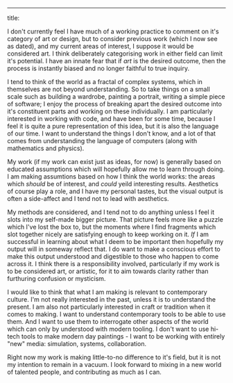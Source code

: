 ---
title:


I don't currently feel I have much of a working practice to comment on it's category of art or design, but to consider previous work (which I now see as dated), and my current areas of interest, I suppose it would be considered art. I think deliberately categorising work in either field can limit it's potential. I have an innate fear that if _art_ is the desired outcome, then the process is instantly biased and no longer faithful to true inquiry.

I tend to think of the world as a fractal of complex systems, which in themselves are not beyond understanding. So to take things on a small scale such as building a wardrobe, painting a portrait, writing a simple piece of software; I enjoy the process of breaking apart the desired outcome into it's constituent parts and working on these individually. I am particularly interested in working with code, and have been for some time, because I feel it is quite a pure representation of this idea, but it is also the language of our time. I want to understand the things I don't know, and a lot of that comes from understanding the language of computers (along with mathematics and physics). 

My work (if my work can exist just as ideas, for now) is generally based on educated assumptions which will hopefully allow me to learn through doing. I am making assumtions based on how I think the world works: the areas which _should_ be of interest, and _could_ yeild interesting results. Aesthetics of course play a role, and I have my personal tastes, but the visual output is often a side-affect and I tend not to lead with aesthetics.

My methods are considered, and I tend not to do anything unless I feel it slots into my self-made bigger picture. That picture feels more like a puzzle which I've lost the box to, but the moments where I find fragments which slot together nicely are satisfying enough to keep working on it. _If_ I am successful in learning about what I deem to be important then hopefully my output will in someway reflect that. I do want to make a conscious effort to make this output understood and digestible to those who happen to come across it. I think there is a responsibility involved, particularly if my work is to be considered art, or artistic, for it to aim towards clarity rather than furthuring confusion or mysticism. 

I would like to think that what I am making is relevant to contemporary culture. I'm not really interested in the past, unless it is to understand the present. I am also not particularly interested in craft or tradition when it comes to making. I want to understand contemporary tools to be able to use them. And I want to use them to interrogate other aspects of the world which can only by understood with modern tooling. I don't want to use hi-tech tools to make modern day paintings - I want to be working with entirely "new" media: simulation, systems, collaboration.

Right now my work is making little-to-no difference to it's field, but it is not my intention to remain in a vacuum. I look forward to mixing in a new world of talented people, and contributing as much as I can.
